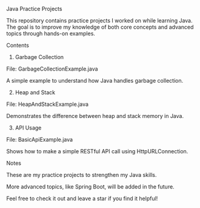 Java Practice Projects

This repository contains practice projects I worked on while learning Java. The goal is to improve my knowledge of both core concepts and advanced topics through hands-on examples.

Contents

1. Garbage Collection

File: GarbageCollectionExample.java

A simple example to understand how Java handles garbage collection.

2. Heap and Stack

File: HeapAndStackExample.java

Demonstrates the difference between heap and stack memory in Java.

3. API Usage

File: BasicApiExample.java

Shows how to make a simple RESTful API call using HttpURLConnection.

Notes

These are my practice projects to strengthen my Java skills.

More advanced topics, like Spring Boot, will be added in the future.

Feel free to check it out and leave a star if you find it helpful!
